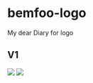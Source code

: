# bemfoo-logo
My dear Diary for logo

## V1
<img src="https://github.com/Great-Keith/bemfoo-logo/raw/master/v1/color/gif/logo.gif">
<img src="https://github.com/Great-Keith/bemfoo-logo/raw/master/v1/gray/gif/logo-gray.gif">

